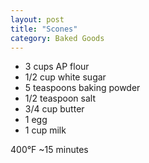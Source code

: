 ```yaml
---
layout: post
title: "Scones"
category: Baked Goods
---
```


- 3 cups AP flour
- 1/2 cup white sugar
- 5 teaspoons baking powder
- 1/2 teaspoon salt
- 3/4 cup butter
- 1 egg
- 1 cup milk

400°F ~15 minutes
